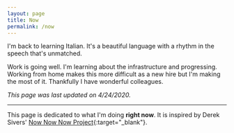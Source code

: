 ```yaml
---
layout: page
title: Now
permalink: /now
---
```

I'm back to learning Italian. It's a beautiful language with a rhythm in the speech that's unmatched.

Work is going well. I'm learning about the infrastructure and progressing. Working from home makes this more difficult as a new hire but I'm making the most of it. Thankfully I have wonderful colleagues.

*This page was last updated on 4/24/2020.*

---
This page is dedicated to what I'm doing **right now**. It is inspired by Derek Sivers' [Now Now Now Project](https://nownownow.com/){:target="_blank"}.
